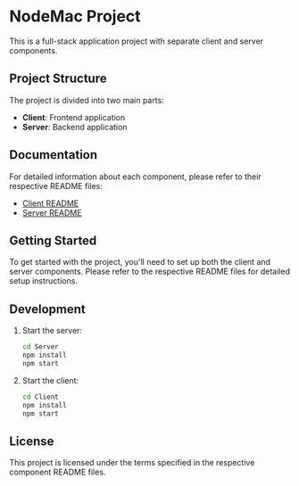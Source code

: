 # NodeMac Project

This is a full-stack application project with separate client and server components.

## Project Structure

The project is divided into two main parts:

- **Client**: Frontend application
- **Server**: Backend application

## Documentation

For detailed information about each component, please refer to their respective README files:

- [Client README](./Client/README.md)
- [Server README](./Server/README.md)

## Getting Started

To get started with the project, you'll need to set up both the client and server components. Please refer to the respective README files for detailed setup instructions.

## Development

1. Start the server:
   ```bash
   cd Server
   npm install
   npm start
   ```

2. Start the client:
   ```bash
   cd Client
   npm install
   npm start
   ```

## License

This project is licensed under the terms specified in the respective component README files. 